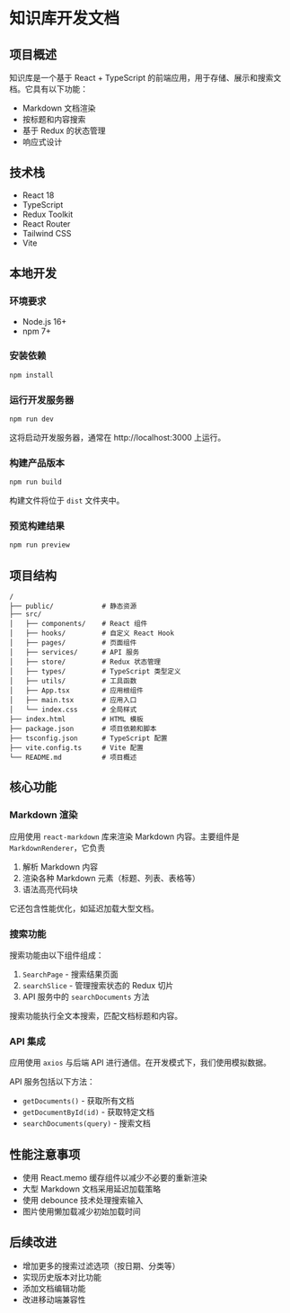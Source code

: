 # 知识库开发文档

## 项目概述

知识库是一个基于 React + TypeScript 的前端应用，用于存储、展示和搜索文档。它具有以下功能：

- Markdown 文档渲染
- 按标题和内容搜索
- 基于 Redux 的状态管理
- 响应式设计

## 技术栈

- React 18
- TypeScript
- Redux Toolkit
- React Router
- Tailwind CSS
- Vite

## 本地开发

### 环境要求

- Node.js 16+
- npm 7+

### 安装依赖

```bash
npm install
```

### 运行开发服务器

```bash
npm run dev
```

这将启动开发服务器，通常在 http://localhost:3000 上运行。

### 构建产品版本

```bash
npm run build
```

构建文件将位于 `dist` 文件夹中。

### 预览构建结果

```bash
npm run preview
```

## 项目结构

```
/
├── public/            # 静态资源
├── src/
│   ├── components/    # React 组件
│   ├── hooks/         # 自定义 React Hook
│   ├── pages/         # 页面组件
│   ├── services/      # API 服务
│   ├── store/         # Redux 状态管理
│   ├── types/         # TypeScript 类型定义
│   ├── utils/         # 工具函数
│   ├── App.tsx        # 应用根组件
│   ├── main.tsx       # 应用入口
│   └── index.css      # 全局样式
├── index.html         # HTML 模板
├── package.json       # 项目依赖和脚本
├── tsconfig.json      # TypeScript 配置
├── vite.config.ts     # Vite 配置
└── README.md          # 项目概述
```

## 核心功能

### Markdown 渲染

应用使用 `react-markdown` 库来渲染 Markdown 内容。主要组件是 `MarkdownRenderer`，它负责

1. 解析 Markdown 内容
2. 渲染各种 Markdown 元素（标题、列表、表格等）
3. 语法高亮代码块

它还包含性能优化，如延迟加载大型文档。

### 搜索功能

搜索功能由以下组件组成：

1. `SearchPage` - 搜索结果页面
2. `searchSlice` - 管理搜索状态的 Redux 切片
3. API 服务中的 `searchDocuments` 方法

搜索功能执行全文本搜索，匹配文档标题和内容。

### API 集成

应用使用 `axios` 与后端 API 进行通信。在开发模式下，我们使用模拟数据。

API 服务包括以下方法：

- `getDocuments()` - 获取所有文档
- `getDocumentById(id)` - 获取特定文档
- `searchDocuments(query)` - 搜索文档

## 性能注意事项

- 使用 React.memo 缓存组件以减少不必要的重新渲染
- 大型 Markdown 文档采用延迟加载策略
- 使用 debounce 技术处理搜索输入
- 图片使用懒加载减少初始加载时间

## 后续改进

- 增加更多的搜索过滤选项（按日期、分类等）
- 实现历史版本对比功能
- 添加文档编辑功能
- 改进移动端兼容性